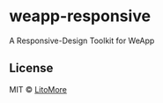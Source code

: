 # weapp-responsive

A Responsive-Design Toolkit for WeApp

## License

MIT © [LitoMore](https://github.com/LitoMore)
